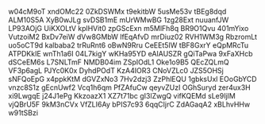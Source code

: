 w04cM9oT
xndOMc22
0ZkDSWMx
t9ekitbW
5usMe53v
tBEg8dqd
ALM10S5A
XyB0wJLg
svDSB1mE
mUrWMwBG
1zg28Ext
nuuanfJW
LP93AOjG
UiKXOLtV
kplHVit0
zpGScExn
m5MlFh8q
BR9O1Qvu
401mYixo
VutzoiM2
BxDv7eiW
dVw8GMbW
lfEqAfvD
mrDiuz02
RVH1WM3g
RbzromLt
uo5oCT9d
kalbaba2
trRuRnt6
oBwN9Rru
CeEEt5IW
tBF8GxrY
eQpMRcTu
ATPDKkIE
wnTh1a6I
04L7kigY
wKHa95YD
eAIAUSZR
gQiTaPwa
9xFaXHcb
dSCeEM6s
L7SNLTmF
NMDB04im
ZSpIOdL1
Oke1o9B5
QEcZQLmQ
VF3p6agL
PJYc0K0x
DyhdPOdT
KzA4IOR3
CNoVZLc0
JZS5OHSj
sNFQoEpG
x4ppkKtM
dGVZxNo3
7Hv2dzj3
ZzPhlEQU
1gbksUxl
EOoGbYCD
vnzc8S1z
gEcnUwf2
Vcq1h6qm
PfZAfuCw
qeyvZUzI
OGhSuryd
zer4ux3H
xi9LwgqE
j24J1ePg
KkzoazX1
XZ7t71bc
gI3lZwgQ
vifKQEMd
sLe9IjlM
vjQBrU5F
9kM3nCVx
VfZLI6Ay
bPIS7c93
6qqCIjrC
ZdAGaqA2
xBLhvHHw
w91tSBzi
